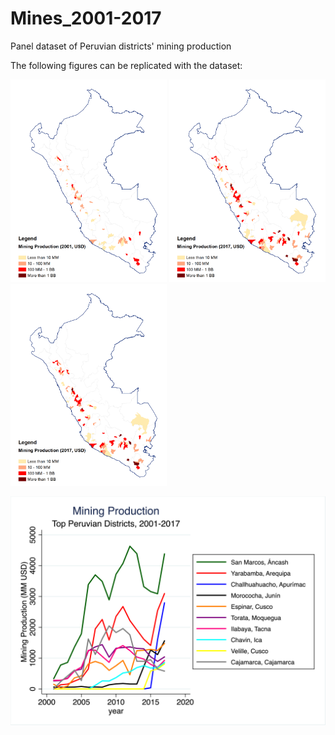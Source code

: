# Mines_2001-2017

Panel dataset of Peruvian districts' mining production

The following figures can be replicated with the dataset:

<p float="left">
  <img src="images/Mining_Dists_2001.png" width="250" />
  <img src="images/Mining_Dists_2017.png" width="250" /> 
  <img src="images/Mining_Dists_2017.png" width="250" /> 
</p>

![](images/dists_lines.png)
